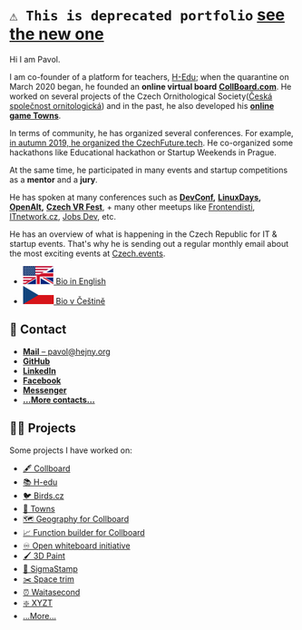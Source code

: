 # `⚠ This is deprecated portfolio` [see the new one](https://github.com/hejny/hejny)

<!--
# 👨‍💼 Pavol Hejný
-->

<!--
Note: [🦊] Jenkyll template is wrapped in a html comment so:
            - On GitHub this code will be invisible
            - On pavolhejny.com the code will be performed
{% include index.html %}
-->

Hi I am Pavol.

<!--
TODO: Remove this after competition
TODO: Add basic info about myself:
    - DoB 1993-09-08
    - Born in Bratislava
    - Lives in Prague
    - CV to download
-->

<!-- TODO: !!!5 Shorten the following text, take from short 1st person en: -->

I am co-founder of a platform for teachers, [H-Edu](https://www.h-edu.cz/); when the quarantine on March 2020 began, he founded an **online virtual board** [**CollBoard.com**](https://collboard.com/). He worked on several projects of the Czech Ornithological Society([Česká společnost ornitologická](https://www.birdlife.cz/)) and in the past, he also developed his [**online game Towns**](https://github.com/townsgame).

In terms of community, he has organized several conferences. For example, [in autumn 2019, he organized the CzechFuture.tech](https://www.pavolhejny.com/nulty-rocnik-czech-future-tech/). He co-organized some hackathons like Educational hackathon or Startup Weekends in Prague.

At the same time, he participated in many events and startup competitions as a **mentor** and a **jury**.

He has spoken at many conferences such as [**DevConf**](https://www.devconf.info/)**,** [**LinuxDays**](https://www.linuxdays.cz/)**,** [**OpenAlt**](https://www.openalt.cz/)**,** [**Czech VR Fest**](https://www.facebook.com/czechvrfest/), + many other meetups like [Frontendisti](https://www.facebook.com/frontendisti/), [ITnetwork.cz](https://www.facebook.com/itnetworkcz/), [Jobs Dev](https://www.facebook.com/jobsdevcz/), etc.

He has an overview of what is happening in the Czech Republic for IT & startup events. That's why he is sending out a regular monthly email about the most exciting events at [Czech.events](https://czech.events/).

-   [![British flag](./assets/languages/us-uk.svg) Bio in English](./documents/about.md)
-   [![Česká vlajka](./assets/languages/cs.svg) Bio v Češtině](./documents/about.cs.md)

## 📩 Contact

<!-- TODO: Put icon before each contact -->

-   [**Mail** –⁠ pavol@hejny.org](mailto:me@pavolhejny.com)
-   [**GitHub**](https://github.com/hejny/)
-   [**LinkedIn**](https://www.linkedin.com/in/hejny/)
-   [**Facebook**](https://www.facebook.com/hejny)
-   [**Messenger**](http://m.me/hejny)
-   [**…More contacts…**](./documents/contact.md)

## 👨‍🏭 Projects

<!-- TODO: !!!5 Describe the projects -->

Some projects I have worked on:<br/>

-   [🖋 Collboard](https://collboard.com/)
-   [📚 H-edu](https://www.h-edu.cz/)
-   [🐦 Birds.cz](https://birds.cz/)
-   [🌆 Towns](https://github.com/townsgame)
-   [🗺️ Geography for Collboard](https://github.com/collboard/map)
-   [📈 Function builder for Collboard](https://github.com/collboard/function-builder)
-   [♾️ Open whiteboard initiative](https://github.com/collboard/owbi)
-   [🖌 3D Paint](https://vrpaint.github.io/3d-paint/)
-   [📜 SigmaStamp](https://github.com/sigmastamp/sigmastamp-frontend)
-   [✂️ Space trim](https://github.com/hejny/spacetrim)
-   [⏰ Waitasecond](https://hejny.github.io/waitasecond/)
-   [❇️ XYZT](https://github.com/hejny/xyzt)
-   […More…](./documents/projects.md)

<!-- TODO: !!!5 Tech and how can I help you -->

<!-- TODO: Articles -->
<!-- TODO: Photos (from blog or Social media) -->
<!-- TODO: Talks & presentation @see https://github.com/hejny/hejny-old/blob/master/data/articles.neon -->
<!-- TODO: Calendar -->
<!-- TODO: Collboard interactive/backgound -->
